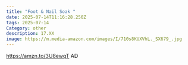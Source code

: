 ```yaml
---
title: "Foot & Nail Soak "
date: 2025-07-14T11:16:28.250Z
tags: 2025-07-14
Category: other
description: 17.XX
image: https://m.media-amazon.com/images/I/710s8KUXVhL._SX679_.jpg
---
```

https://amzn.to/3U8ewqT AD